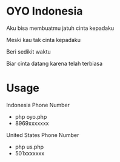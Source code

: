 # OYO Indonesia
Aku bisa membuatmu jatuh cinta kepadaku

Meski kau tak cinta kepadaku

Beri sedikit waktu

Biar cinta datang karena telah terbiasa

# Usage
Indonesia Phone Number
- php oyo.php
- 8969xxxxxxx

United States Phone Number
- php us.php
- 501xxxxxxx
